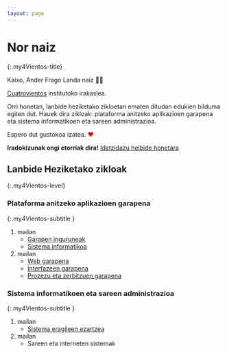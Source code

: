 ```yaml
---
layout: page
---
```

# Nor naiz
{:.my4Vientos-title}

Kaixo, Ander Frago Landa naiz 👨‍💻

[Cuatrovientos](https://www.cuatrovientos.org/) institutoko irakaslea.

Orri honetan, lanbide heziketako zikloetan ematen ditudan edukien bilduma egiten dut. Hauek dira zikloak: plataforma anitzeko aplikazioen garapena eta sistema informatikoen eta sareen administrazioa.

Espero dut gustokoa izatea.
<span style="color:red">❤</span>


**Iradokizunak ongi etorriak dira!**
 [Idatzidazu helbide honetara](mailto:nau_frago@cuatrovientos.org)

## Lanbide Heziketako zikloak
{:.my4Vientos-level}


### Plataforma anitzeko aplikazioen garapena
{:.my4Vientos-subtitle }

 1. mailan  
    -   [Garapen inguruneak](https://sites.google.com/cuatrovientos.org/entornos-de-desarrollo)
    -   [Sistema informatikoa](https://drive.google.com/drive/folders/1HUj-tu_bUuMlVlhQaLg-opHXobuIPtdp?usp=sharing)
 2. mailan  
    -   [Web garapena](https://sites.google.com/cuatrovientos.org/desarrollo-web) 
    -   [Interfazeen garapena](https://sites.google.com/cuatrovientos.org/desarrollo-interfaces) 
    -   [Prozezu eta zerbitzuen garapena](https://sites.google.com/cuatrovientos.org/prog-servicios-procesos) 

### Sistema informatikoen eta sareen administrazioa
{:.my4Vientos-subtitle }
 1. mailan  
    -   [Sistema eragileen ezartzea](https://sites.google.com/cuatrovientos.org/implantacion-sistem-operativos)
 2. mailan  
    -   Sareen eta interneten sistemak


